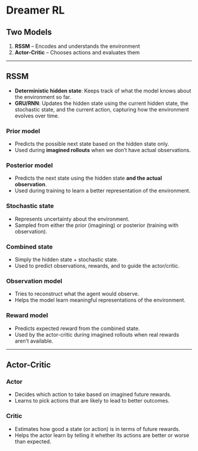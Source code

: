 # Dreamer RL

## Two Models
1. **RSSM** – Encodes and understands the environment  
2. **Actor-Critic** – Chooses actions and evaluates them

---

## RSSM

- **Deterministic hidden state**: Keeps track of what the model knows about the environment so far.  
- **GRU/RNN**: Updates the hidden state using the current hidden state, the stochastic state, and the current action, capturing how the environment evolves over time.

### Prior model
- Predicts the possible next state based on the hidden state only.  
- Used during **imagined rollouts** when we don’t have actual observations.  

### Posterior model
- Predicts the next state using the hidden state **and the actual observation**.  
- Used during training to learn a better representation of the environment.  

### Stochastic state
- Represents uncertainty about the environment.  
- Sampled from either the prior (imagining) or posterior (training with observation).  

### Combined state
- Simply the hidden state + stochastic state.  
- Used to predict observations, rewards, and to guide the actor/critic.

### Observation model
- Tries to reconstruct what the agent would observe.  
- Helps the model learn meaningful representations of the environment.  

### Reward model
- Predicts expected reward from the combined state.  
- Used by the actor-critic during imagined rollouts when real rewards aren’t available.  

---

## Actor-Critic

### Actor
- Decides which action to take based on imagined future rewards.  
- Learns to pick actions that are likely to lead to better outcomes.

### Critic
- Estimates how good a state (or action) is in terms of future rewards.  
- Helps the actor learn by telling it whether its actions are better or worse than expected.  